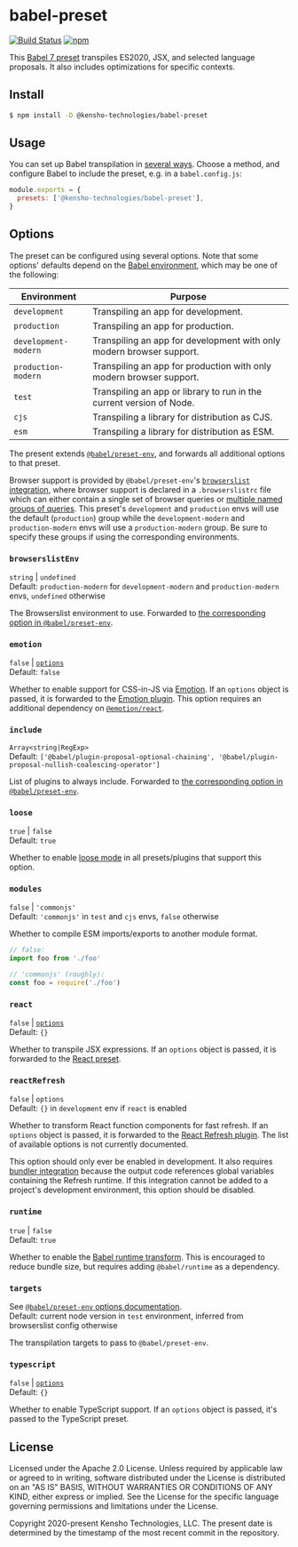 # babel-preset

[![Build Status](https://img.shields.io/github/workflow/status/kensho-technologies/babel-preset/CI/main)](https://github.com/kensho-technologies/babel-preset/actions)
[![npm](https://img.shields.io/npm/v/@kensho-technologies/babel-preset.svg)](https://npm.im/@kensho-technologies/babel-preset)

This [Babel 7 preset](http://babeljs.io/docs/plugins/#presets) transpiles ES2020, JSX, and selected language proposals. It also includes optimizations for specific contexts.

## Install

```sh
$ npm install -D @kensho-technologies/babel-preset
```

## Usage

You can set up Babel transpilation in [several ways](http://babeljs.io/docs/setup). Choose a method, and configure Babel to include the preset, e.g. in a `babel.config.js`:

```js
module.exports = {
  presets: ['@kensho-technologies/babel-preset'],
}
```

## Options

The preset can be configured using several options. Note that some options' defaults depend on the [Babel environment](https://babeljs.io/docs/en/options#envname), which may be one of the following:

| Environment          | Purpose                                                              |
| -------------------- | -------------------------------------------------------------------- |
| `development`        | Transpiling an app for development.                                  |
| `production`         | Transpiling an app for production.                                   |
| `development-modern` | Transpiling an app for development with only modern browser support. |
| `production-modern`  | Transpiling an app for production with only modern browser support.  |
| `test`               | Transpiling an app or library to run in the current version of Node. |
| `cjs`                | Transpiling a library for distribution as CJS.                       |
| `esm`                | Transpiling a library for distribution as ESM.                       |

The present extends [`@babel/preset-env`](https://babeljs.io/docs/en/babel-preset-env), and forwards all additional options to that preset.

Browser support is provided by `@babel/preset-env`'s [`browserslist` integration](https://babeljs.io/docs/en/babel-preset-env#browserslist-integration), where browser support is declared in a `.browserslistrc` file which can either contain a single set of browser queries or [multiple named groups of queries](https://github.com/browserslist/browserslist#configuring-for-different-environments). This preset's `development` and `production` envs will use the default (`production`) group while the `development-modern` and `production-modern` envs will use a `production-modern` group. Be sure to specify these groups if using the corresponding environments.

### `browserslistEnv`

`string` | `undefined`<br />
Default: `production-modern` for `development-modern` and `production-modern` envs, `undefined` otherwise

The Browserslist environment to use. Forwarded to [the corresponding option in `@babel/preset-env`](https://babeljs.io/docs/en/babel-preset-env#browserslistenv).

### `emotion`

`false` | [`options`](https://emotion.sh/docs/@emotion/babel-preset-css-prop#options)<br />
Default: `false`

Whether to enable support for CSS-in-JS via [Emotion](https://emotion.sh). If an `options` object is passed, it is forwarded to the [Emotion plugin](https://emotion.sh/docs/@emotion/babel-plugin). This option requires an additional dependency on [`@emotion/react`](https://npm.im/@emotion/react).

### `include`

`Array<string|RegExp>`<br />
Default: `['@babel/plugin-proposal-optional-chaining', '@babel/plugin-proposal-nullish-coalescing-operator']`

List of plugins to always include. Forwarded to [the corresponding option in `@babel/preset-env`](https://babeljs.io/docs/en/babel-preset-env#include).

### `loose`

`true` | `false`<br />
Default: `true`

Whether to enable [loose mode](http://2ality.com/2015/12/babel6-loose-mode.html) in all presets/plugins that support this option.

### `modules`

`false` | `'commonjs'`<br />
Default: `'commonjs'` in `test` and `cjs` envs, `false` otherwise

Whether to compile ESM imports/exports to another module format.

```js
// false:
import foo from './foo'

// 'commonjs' (roughly):
const foo = require('./foo')
```

### `react`

`false` | [`options`](https://babeljs.io/docs/en/babel-preset-react#options)<br />
Default: `{}`

Whether to transpile JSX expressions. If an `options` object is passed, it is forwarded to the [React preset](https://babeljs.io/docs/en/babel-preset-react).

### `reactRefresh`

`false` | `options`<br />
Default: `{}` in `development` env if `react` is enabled

Whether to transform React function components for fast refresh. If an `options` object is passed, it is forwarded to the [React Refresh plugin](https://github.com/facebook/react/tree/3c1efa0d771d3dfb2666b7f4a4392cc851146d44/packages/react-refresh). The list of available options is not currently documented.

This option should only ever be enabled in development. It also requires [bundler integration](https://github.com/pmmmwh/react-refresh-webpack-plugin) because the output code references global variables containing the Refresh runtime. If this integration cannot be added to a project's development environment, this option should be disabled.

### `runtime`

`true` | `false`<br />
Default: `true`

Whether to enable the [Babel runtime transform](https://babeljs.io/docs/en/next/babel-plugin-transform-runtime). This is encouraged to reduce bundle size, but requires adding `@babel/runtime` as a dependency.

### `targets`

See [`@babel/preset-env` options documentation](http://babeljs.io/docs/en/babel-preset-env#targets).<br />
Default: current node version in `test` environment, inferred from browserslist config otherwise

The transpilation targets to pass to `@babel/preset-env`.

### `typescript`

`false` | [`options`](https://babeljs.io/docs/en/babel-preset-typescript#options)<br />
Default: `{}`

Whether to enable TypeScript support. If an `options` object is passed, it's passed to the TypeScript preset.

## License

Licensed under the Apache 2.0 License. Unless required by applicable law or agreed to in writing, software distributed under the License is distributed on an "AS IS" BASIS, WITHOUT WARRANTIES OR CONDITIONS OF ANY KIND, either express or implied. See the License for the specific language governing permissions and limitations under the License.

Copyright 2020-present Kensho Technologies, LLC. The present date is determined by the timestamp of the most recent commit in the repository.
